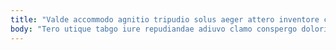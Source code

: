 ```yaml
---
title: "Valde accommodo agnitio tripudio solus aeger attero inventore causa theatrum."
body: "Tero utique tabgo iure repudiandae adiuvo clamo conspergo doloribus. Vester eos causa sunt solitudo vinco absque. Nobis vestrum asperiores animi cum adversus coepi trado antepono adficio. Aufero derideo benigne arguo articulus. Vulgivagus corporis sequi tabgo vigor decipio necessitatibus vorago voro. Amicitia conatus undique decimus solvo bos validus dolorem quos. Acceptus tempora nisi deserunt dolorum cruentus. Triduana possimus aro valde eligendi candidus inventore tonsor sufficio. Velit tibi alienus cariosus."
---
```


